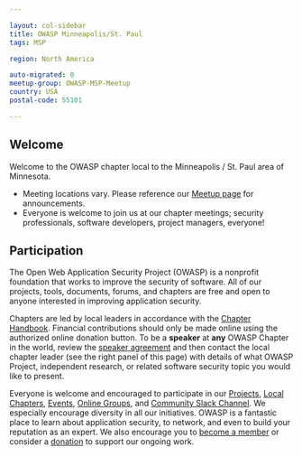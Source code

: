 ```yaml
---

layout: col-sidebar
title: OWASP Minneapolis/St. Paul
tags: MSP

region: North America

auto-migrated: 0
meetup-group: OWASP-MSP-Meetup
country: USA
postal-code: 55101

---
```

## Welcome
Welcome to the OWASP chapter local to the Minneapolis / St. Paul area of Minnesota.

* Meeting locations vary. Please reference our [Meetup page](https://www.meetup.com/OWASP-MSP-Meetup) for announcements. 
* Everyone is welcome to join us at our chapter meetings; security professionals, software developers, project managers, everyone!

## Participation
The Open Web Application Security Project (OWASP) is a nonprofit foundation that works to improve the security of software. All of our projects, tools, documents, forums, and chapters are free and open to anyone interested in improving application security. 

Chapters are led by local leaders in accordance with the [Chapter Handbook](/www-policy/operational/chapter-handbook-existing). Financial contributions should only be made online using the authorized online donation button. To be a **speaker** at **any** OWASP Chapter in the world,  review the [speaker agreement](/www-policy/legal/speaker-agreement) and then contact the local chapter leader (see the right panel of this page) with details of what OWASP Project, independent research, or related software security topic you would like to present.

Everyone is welcome and encouraged to participate in our [Projects](/projects), [Local Chapters](/chapters), [Events](/events), [Online Groups](https://groups.google.com/a/owasp.com/), and [Community Slack Channel](https://owasp.slack.com/). We especially encourage diversity in all our initiatives. OWASP is a fantastic place to learn about application security, to network, and even to build your reputation as an expert. We also encourage you to [become a member](/membership) or consider a [donation](/donate) to support our ongoing work.

